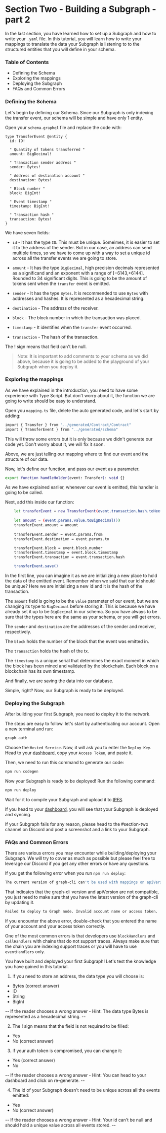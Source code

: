 # Section Two - Building a Subgraph - part 2

In the last section, you have learned how to set up a Subgraph and how to write your `.yaml` file. In this tutorial, you will learn how to write your mappings to translate the data your Subgraph is listening to to the structured entities that you will define in your schema.

### Table of Contents
- Defining the Schema
- Exploring the mappings
- Deploying the Subgraph
- FAQs and Common Errors

### Defining the Schema
Let's begin by defining our Schema. Since our Subgraph is only indexing the transfer event, our schema will be simple and have only 1 entity.

Open your `schema.graphql` file and replace the code with:

```
type TransferEvent @entity {
  id: ID!

  " Quantity of tokens transferred "
  amount: BigDecimal!

  " Transaction sender address "
  sender: Bytes!

  " Address of destination account "
  destination: Bytes!

  " Block number "
  block: BigInt!

  " Event timestamp "
  timestamp: BigInt!

  " Transaction hash "
  transaction: Bytes!
}
```

We have seven fields:

- `id` - It has the type `ID`. This must be unique. Someimes, it is easier to set it to the address of the sender. But in our case, an address can send multiple times, so we have to come up with a way to set a unique id across all the transfer events we are going to store.
 
- `amount` - It has the type `BigDecimal`,  high precision decimals represented as a significand and an exponent with a range of [−6143,+6144]. Rounded to 34 significant digits. This is going to be the amount of tokens sent when the `transfer` event is emitted.

- `sender` - It has the type `Bytes`. It is recommended to use `Bytes` with addresses and hashes. It is represented as a hexadecimal string.

- `destination` - The address of the receiver.

- `block` - The block number in which the transaction was placed.

- `timestamp` - It identifies when the `transfer` event occurred.

- `transaction` - The hash of the transaction.

The ! sign means that field can't be null.

> Note: It is important to add comments to your schema as we did above, because it is going to be added to the playground of your Subgraph when you deploy it.

### Exploring the mappings
As we have explained in the introduction, you need to have some experience with Type Script. But don't worry about it, the function we are going to write should be easy to understand.

Open you `mapping.ts` file, delete the auto generated code, and let's start by adding:

```bash
import { Transfer } from "../generated/Contract/Contract"
import { TransferEvent } from "../generated/schema"
```

This will throw some errors but it is only because we didn't generate our code yet. Don't worry about it, we will fix it soon.

Above, we are just telling our mapping where to find our event and the structure of our data.

Now, let's define our function, and pass our event as a parameter.

```bash
export function handleHolder(event: Transfer): void {}
```

As we have explained earlier, whenever our event is emitted, this handler is going to be called.

Next, add this inside our function:

```bash
    let transferEvent = new TransferEvent(event.transaction.hash.toHex())
    
    let amount = (event.params.value.toBigDecimal())
    transferEvent.amount = amount
    
    transferEvent.sender = event.params.from
    transferEvent.destination = event.params.to

    transferEvent.block = event.block.number
    transferEvent.timestamp = event.block.timestamp
    transferEvent.transaction = event.transaction.hash

    transferEvent.save()
```

In the first line, you can imagine it as we are initializing a new place to hold the data of the emitted event. 
Remember when we said that our id should be unique? Here we are initializing a new id and it is the hash of the transaction.

The `amount` field is going to be the `value` parameter of our event, but we are changing its type to `BigDecimal` before storing it. This is because we have already set it up to be `BigDecimal` in our schema. So you have always to be sure that the types here are the same as your schema, or you will get errors.

The `sender` and `destination` are the addresses of the sender and receiver, respectively. 

The `block` holds the number of the block that the event was emitted in.

The `transaction` holds the hash of the tx.

The `timestamp` is a unique serial that determines the exact moment in which the block has been mined and validated by the blockchain. Each block on a blockchain has its own timestamp.

And finally, we are saving the data into our database.

Simple, right? Now, our Subgraph is ready to be deployed.

### Deploying the Subgraph
After building your first Subgraph, you need to deploy it to the network. 

The steps are easy to follow. let's start by authenticating our account. Open a new terminal and run:

```bash
graph auth
```

Choose the `Hosted Service`. Now, it will ask you to enter the `Deploy Key`. Head to your [dashboard](https://thegraph.com/hosted-service/dashboard), copy your `Access Token`, and paste it.

Then, we need to run this command to generate our code:

```bash
npm run codegen
```

Now your Subgraph is ready to be deployed! Run the following command:

```bash
npm run deploy
```

Wait for it to compile your Subgraph and upload it to [IPFS](https://ipfs.io/). 

If you head to your [dashboard](https://thegraph.com/hosted-service/dashboard), you will see that your Subgraph is deployed and syncing.

If your Subgraph fails for any reason, please head to the #section-two channel on Discord and post a screenshot and a link to your Subgraph.

### FAQs and Common Errors

There are various errors you may encounter while building/deploying your Subgraph. We will try to cover as much as possible but please feel free to leverage our Discord if you get any other errors or have any questions.

If you get the following error when you run `npm run deploy`:

```bash
The current version of graph-cli can't be used with mappings on apiVersion less than '0.0.x'
```

That indicates that the graph-cli version and apiVersion are not compatible, you just need to make sure that you have the latest version of the graph-cli by updating it.

```bash
Failed to deploy to Graph node. Invalid account name or access token. 
```

If you encounter the above error, double-check that you entered the name of your account and your access token correctly.

One of the most common errors is that developers use `blockHandlers` and `callHandlers` with chains that do not support traces. Always make sure that the chain you are indexing support traces or you will have to use `eventHandlers` only.

You have built and deployed your first Subgraph!
Let's test the knowledge you have gained in this tutorial.

1. If you need to store an address, the data type you will choose is:
- Bytes (correct answer)
- ID
- String
- BigInt

-- If the reader chooses a wrong answer - Hint: The data type Bytes is represented as a hexadecimal string. --

2. The ! sign means that the field is not required to be filled:
- Yes
- No (correct answer)

3. If your auth token is compromised, you can change it:
- Yes (correct answer)
- No 

-- If the reader chooses a wrong answer - Hint: You can head to your dashboard and click on re-generate. --

4. The id of your Subgraph doesn't need to be unique across all the events emitted:
- Yes
- No (correct answer)

-- If the reader chooses a wrong answer - Hint: Your id can't be null and should hold a unique value across all events stored. --












